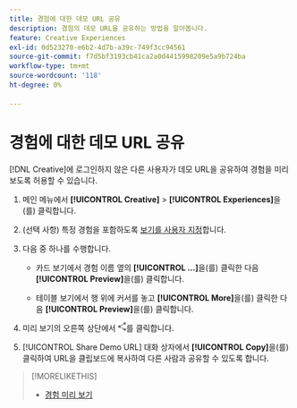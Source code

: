 ```yaml
---
title: 경험에 대한 데모 URL 공유
description: 경험의 데모 URL을 공유하는 방법을 알아봅니다.
feature: Creative Experiences
exl-id: 0d523270-e6b2-4d7b-a39c-749f3cc94561
source-git-commit: f7d5bf3193cb41ca2a0d4415998209e5a9b724ba
workflow-type: tm+mt
source-wordcount: '118'
ht-degree: 0%

---
```


# 경험에 대한 데모 URL 공유

[!DNL Creative]에 로그인하지 않은 다른 사용자가 데모 URL을 공유하여 경험을 미리 보도록 허용할 수 있습니다.

1. 메인 메뉴에서 **[!UICONTROL Creative]** > **[!UICONTROL Experiences]**&#x200B;을(를) 클릭합니다.

1. (선택 사항) 특정 경험을 포함하도록 [보기를 사용자 지정](/help/creative/introduction/customize-data-views.md)합니다.

1. 다음 중 하나를 수행합니다.

   * 카드 보기에서 경험 이름 옆의 **[!UICONTROL ...]**&#x200B;을(를) 클릭한 다음 **[!UICONTROL Preview]**&#x200B;을(를) 클릭합니다.

   * 테이블 보기에서 행 위에 커서를 놓고 **[!UICONTROL More]**&#x200B;을(를) 클릭한 다음 **[!UICONTROL Preview]**&#x200B;을(를) 클릭합니다.

1. 미리 보기의 오른쪽 상단에서 ![공유](/help/creative/assets/share.png "공유")를 클릭합니다.

1. [!UICONTROL Share Demo URL] 대화 상자에서 **[!UICONTROL Copy]**&#x200B;을(를) 클릭하여 URL을 클립보드에 복사하여 다른 사람과 공유할 수 있도록 합니다.

>[!MORELIKETHIS]
>
>* [경험 미리 보기](/help/creative/experiences/experience-preview.md)
